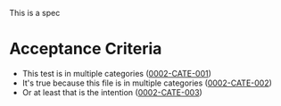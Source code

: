 This is a spec

# Acceptance Criteria
- This test is in multiple categories (<a href="#0002-CATE-001" name="0002-CATE-001">0002-CATE-001</a>)
- It's true because this file is in multiple categories (<a href="#0002-CATE-002" name="0002-CATE-002">0002-CATE-002</a>)
- Or at least that is the intention (<a href="#0002-CATE-003" name="0002-CATE-003">0002-CATE-003</a>)
